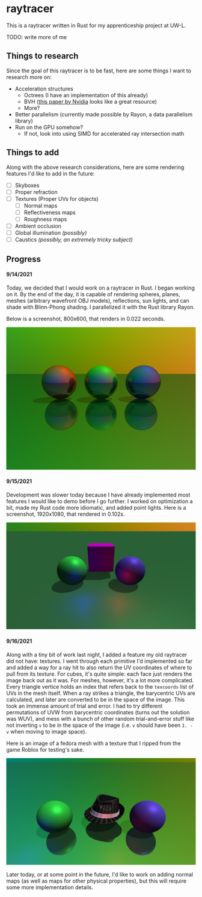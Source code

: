 # raytracer

This is a raytracer written in Rust for my apprenticeship project at UW-L.

TODO: write more of me

## Things to research

Since the goal of this raytracer is to be fast, here are some things I want to research more on:

* Acceleration structures
  * Octrees (I have an implementation of this already)
  * BVH ([this paper by Nvidia](https://www.nvidia.in/docs/IO/77714/sbvh.pdf) looks like a great resource)
  * More?
* Better parallelism (currently made possible by Rayon, a data parallelism library)
* Run on the GPU somehow?
  * If not, look into using SIMD for accelerated ray intersection math

## Things to add

Along with the above research considerations, here are some rendering features
I'd like to add in the future:

- [ ] Skyboxes
- [ ] Proper refraction
- [ ] Textures (Proper UVs for objects)
  - [ ] Normal maps
  - [ ] Reflectiveness maps
  - [ ] Roughness maps
- [ ] Ambient occlusion
- [ ] Global illumination *(possibly)*
- [ ] Caustics *(possibly, an extremely tricky subject)*

## Progress

#### 9/14/2021

Today, we decided that I would work on a raytracer in Rust. I began working on it. By the end of the day,
it is capable of rendering spheres, planes, meshes (arbitrary wavefront OBJ models), reflections, sun lights,
and can shade with Blinn-Phong shading. I parallelized it with the Rust library Rayon.

Below is a screenshot, 800x600, that renders in 0.022 seconds.

![Progress screenshot from 9/14/2021](/images/readme/9_14_2021.png)

#### 9/15/2021

Development was slower today because I have already implemented most features I would like to demo before I
go further. I worked on optimization a bit, made my Rust code more idiomatic, and added point lights.
Here is a screenshot, 1920x1080, that rendered in 0.102s.

![Progress screenshot from 9/15/2021](/images/readme/9_15_2021.png)

#### 9/16/2021

Along with a tiny bit of work last night, I added a feature my old raytracer did not have: textures. I went
through each primitive I'd implemented so far and added a way for a ray hit to also return the UV coordinates
of where to pull from its texture. For cubes, it's quite simple: each face just renders the image back out as
it was. For meshes, however, it's a lot more complicated. Every triangle vertice holds an index that refers
back to the `texcoords` list of UVs in the mesh itself. When a ray strikes a triangle, the barycentric UVs
are calculated, and later are converted to be in the space of the image. This took an immense amount of trial
and error. I had to try different permutations of UVW from barycentric coordinates (turns out the solution
was WUV), and mess with a bunch of other random trial-and-error stuff like not inverting `v` to be in the
space of the image (i.e. `v` should have been `1. - v` when moving to image space).

Here is an image of a fedora mesh with a texture that I ripped from the game Roblox for testing's sake.

![Progress screenshot from 9/16/2021](/images/readme/9_16_2021.png)

Later today, or at some point in the future, I'd like to work on adding normal maps (as well as maps for other
physical properties), but this will require some more implementation details.
